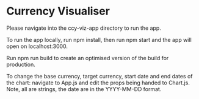 # Currency Visualiser

Please navigate into the ccy-viz-app directory to run the app.

To run the app locally, run npm install, then run npm start and the app will open on localhost:3000.

Run npm run build to create an optimised version of the build for production.

To change the base currency, target currency, start date and end dates of the chart: navigate to App.js and edit the props being handed to Chart.js.  Note, all are strings, the date are in the YYYY-MM-DD format.
